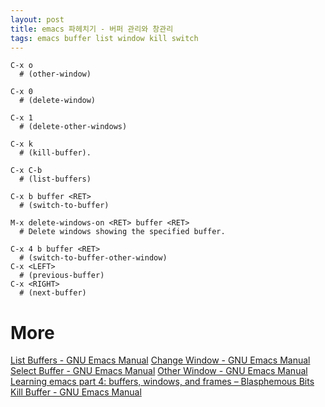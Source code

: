 ```yaml
---
layout: post
title: emacs 파헤치기 - 버퍼 관리와 창관리
tags: emacs buffer list window kill switch
---
```


```
C-x o
  # (other-window) 
  
C-x 0
  # (delete-window)  
  
C-x 1
  # (delete-other-windows) 
  
C-x k
  # (kill-buffer).
  
C-x C-b
  # (list-buffers)
  
C-x b buffer <RET>
  # (switch-to-buffer) 
  
M-x delete-windows-on <RET> buffer <RET>
  # Delete windows showing the specified buffer. 

C-x 4 b buffer <RET>
  # (switch-to-buffer-other-window) 
C-x <LEFT>
  # (previous-buffer) 
C-x <RIGHT>
  # (next-buffer) 
```

# More
[List Buffers - GNU Emacs Manual](https://www.gnu.org/software/emacs/manual/html_node/emacs/List-Buffers.html)
[Change Window - GNU Emacs Manual](https://www.gnu.org/software/emacs/manual/html_node/emacs/Change-Window.html)
[Select Buffer - GNU Emacs Manual](https://www.gnu.org/software/emacs/manual/html_node/emacs/Select-Buffer.html)
[Other Window - GNU Emacs Manual](https://www.gnu.org/software/emacs/manual/html_node/emacs/Other-Window.html)
[Learning emacs part 4: buffers, windows, and frames &#8211; Blasphemous Bits](https://blasphemousbits.wordpress.com/2007/05/04/learning-emacs-part-4-buffers-windows-and-frames/)
[Kill Buffer - GNU Emacs Manual](https://www.gnu.org/software/emacs/manual/html_node/emacs/Kill-Buffer.html)


